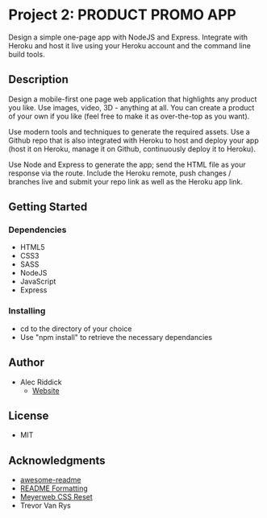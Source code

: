 # Project 2: PRODUCT PROMO APP
Design a simple one-page app with NodeJS and Express. Integrate with Heroku and host it live using your Heroku account and the command line build tools. 

## Description

Design a mobile-first one page web application that highlights any product you like. Use images, video, 3D - anything at all. You can create a product of your own if you like (feel free to make it as over-the-top as you want).

Use modern tools and techniques to generate the required assets. Use a Github repo that is also integrated with Heroku to host and deploy your app (host it on Heroku, manage it on Github, continuously deploy it to Heroku).

Use Node and Express to generate the app; send the HTML file as your response via the route. Include the Heroku remote, push changes / branches live and submit your repo link as well as the Heroku app link. 

## Getting Started
### Dependencies

* HTML5
* CSS3
* SASS
* NodeJS
* JavaScript
* Express

### Installing

* cd to the directory of your choice
* Use "npm install" to retrieve the necessary dependancies

## Author

* Alec Riddick
	* [Website](http://www.chroniclesofriddickdesign.com/)

## License
* MIT

## Acknowledgments

* [awesome-readme](https://github.com/matiassingers/awesome-readme)
* [README Formatting](https://guides.github.com/features/mastering-markdown/)
* [Meyerweb CSS Reset](https://meyerweb.com/eric/tools/css/reset/)
* Trevor Van Rys
